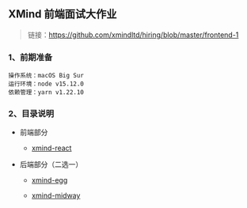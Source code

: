 ## XMind 前端面试大作业

> 链接：https://github.com/xmindltd/hiring/blob/master/frontend-1

### 1、前期准备

```
操作系统：macOS Big Sur
运行环境：node v15.12.0
依赖管理：yarn v1.22.10
```

### 2、目录说明

- 前端部分

  - [xmind-react](xmind-react/README.md)

- 后端部分（二选一）

  - [xmind-egg](xmind-egg/README.md)

  - [xmind-midway](xmind-midway/README.md)
